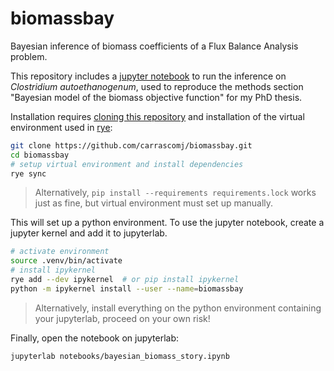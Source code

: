# biomassbay

Bayesian inference of biomass coefficients of a Flux Balance Analysis problem.

This repository includes a [jupyter notebook](https://jupyter.org/) to run the inference on _Clostridium
autoethanogenum_, used to reproduce the methods section "Bayesian model of the
biomass objective function" for my PhD thesis.

Installation requires [cloning this repository](https://docs.github.com/en/repositories/creating-and-managing-repositories/cloning-a-repository) and installation
of the virtual environment used in [rye](https://rye.astral.sh/):

```bash
git clone https://github.com/carrascomj/biomassbay.git
cd biomassbay
# setup virtual environment and install dependencies 
rye sync
```

> Alternatively, `pip install --requirements requirements.lock` works just as fine, but virtual environment must set up manually.

This will set up a python environment. To use the jupyter notebook, create a
jupyter kernel and add it to jupyterlab.

```bash
# activate environment
source .venv/bin/activate
# install ipykernel
rye add --dev ipykernel  # or pip install ipykernel
python -m ipykernel install --user --name=biomassbay
```

> Alternatively, install everything on the python environment containing your jupyterlab, proceed on your own risk!

Finally, open the notebook on jupyterlab:

```bash
jupyterlab notebooks/bayesian_biomass_story.ipynb
```
